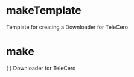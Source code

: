 # makeTemplate
Template for creating a Downloader for TeleCero
# make<TV Show>
<TV Show> (<Channel> <Country>) Downloader for TeleCero
